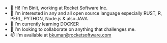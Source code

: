 - 👋 Hi! I’m Binit, working at Rocket Software Inc.
- 👀 I’m interested in any and all open source language especially RUST, R, PERL, PYTHON, Node.js & also JAVA
- 🌱 I’m currently learning DOCKER
- 💞️ I’m looking to collaborate on anything that challenges me.
- 📫 I'm available at bkumar@rocketsoftware.com

<!---
AWADHAMBIKA/AWADHAMBIKA is a ✨ special ✨ repository because its `README.md` (this file) appears on your GitHub profile.
You can click the Preview link to take a look at your changes.
--->
